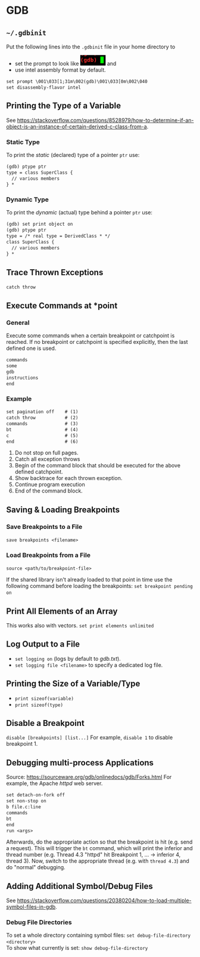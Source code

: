 <!-- TITLE: GDB -->
<!-- SUBTITLE: Tips & Tricks for GDB -->

# GDB
## `~/.gdbinit`
Put the following lines into the `.gdbinit` file in your home directory to
* set the prompt to look like ![gdb prompt](/uploads/gdb-prompt.png "gdb prompt") and
* use intel assembly format
by default.
```text
set prompt \001\033[1;31m\002(gdb)\001\033[0m\002\040
set disassembly-flavor intel
```

## Printing the Type of a Variable
See https://stackoverflow.com/questions/8528979/how-to-determine-if-an-object-is-an-instance-of-certain-derived-c-class-from-a.

### Static Type
To print the *static* (declared) type of a pointer `ptr` use:
```text
(gdb) ptype ptr
type = class SuperClass {
  // various members
} *
```

### Dynamic Type
To print the *dynamic* (actual) type behind a pointer `ptr` use:
```text
(gdb) set print object on
(gdb) ptype ptr
type = /* real type = DerivedClass * */
class SuperClass {
  // various members
} *
```

## Trace Thrown Exceptions
`catch throw`

## Execute Commands at \*point
### General
Execute some commands when a certain breakpoint or catchpoint is reached. If no breakpoint or catchpoint is specified explicitly, then the last defined one is used.

```text
commands
some      
gdb
instructions
end
```

### Example

```text
set pagination off    # (1)
catch throw           # (2)
commands              # (3)
bt                    # (4)
c                     # (5)
end                   # (6)
```

1. Do not stop on full pages.
2. Catch all exception throws
3. Begin of the command block that should be executed for the above defined catchpoint.
4. Show backtrace for each thrown exception.
5. Continue program execution
6. End of the command block.

## Saving & Loading Breakpoints
### Save Breakpoints to a File
`save breakpoints <filename>`

### Load Breakpoints from a File
`source <path/to/breakpoint-file>`

If the shared library isn't already loaded to that point in time use the following command before loading the breakpoints:
`set breakpoint pending on`

## Print All Elements of an Array
This works also with vectors.
`set print elements unlimited`

## Log Output to a File
* `set logging on` (logs by default to *gdb.txt*).
* `set logging file <filename>` to specify a dedicated log file.

## Printing the Size of a Variable/Type
* `print sizeof(variable)`
* `print sizeof(type)`

## Disable a Breakpoint
`disable [breakpoints] [list...]`
For example, `disable 1` to disable breakpoint 1.

## Debugging multi-process Applications
Source: https://sourceware.org/gdb/onlinedocs/gdb/Forks.html
For example, the Apache *httpd* web server.

```text
set detach-on-fork off
set non-stop on
b file.c:line
commands
bt
end
run <args>
```

Afterwards, do the appropriate action so that the breakpoint is hit (e.g. send a request). This will trigger the `bt` command, which will print the inferior and thread number (e.g. Thread 4.3 "httpd" hit Breakpoint 1, ... -> inferior 4, thread 3). Now, switch to the appropriate thread (e.g. with `thread 4.3`) and do "normal" debugging.

## Adding Additional Symbol/Debug Files
See https://stackoverflow.com/questions/20380204/how-to-load-multiple-symbol-files-in-gdb.

### Debug File Directories
To set a whole directory containing symbol files: `set debug-file-directory <directory>`  
To show what currently is set: `show debug-file-directory`
